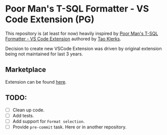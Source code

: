 # Poor Man's T-SQL Formatter - VS Code Extension (PG)

This repository is (at least for now) heavily inspired by [Poor Man's T-SQL Formatter - VS Code Extension](https://github.com/TaoK/poor-mans-t-sql-formatter-vscode-extension)
authored by [Tao Klerks](https://github.com/TaoK).

Decision to create new VSCode Extension was driven by original extension being not maintained for last 3 years.

## Marketplace

Extension can be found [here](https://marketplace.visualstudio.com/items?itemName=piotrgredowski.poor-mans-t-sql-formatter-pg).

## TODO:

- [ ] Clean up code.
- [ ] Add tests.
- [ ] Add support for `Format selection`.
- [ ] Provide `pre-commit` task. Here or in another repository.
